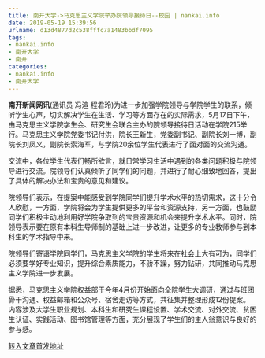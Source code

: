 ```yaml
---
title: 南开大学->马克思主义学院举办院领导接待日--校园 | nankai.info
date: 2019-05-19 15:39:56
urlname: d13d4877d2c538fffc7a1483bbdf7095
tags: 
- nankai.info
- 南开大学
- 南开
categories:
- nankai.info
- 南开大学
---
```



**南开新闻网讯**(通讯员 冯渲 程君玲)为进一步加强学院领导与学院学生的联系，倾听学生心声，切实解决学生在生活、学习等方面存在的实际需求，5月17日下午，由马克思主义学院学生会、研究生会联合主办的院领导接待日活动在学院215举行。马克思主义学院党委书记付洪，院长王新生，党委副书记、副院长刘一博，副院长刘凤义，副院长索海军，与学院20余位学生代表进行了面对面的交流沟通。

交流中，各位学生代表们畅所欲言，就日常学习生活中遇到的各类问题积极与院领导进行交流。院领导们认真倾听了同学们的问题，并进行了耐心细致地回答，提出了具体的解决办法和宝贵的意见和建议。

院领导们表示，在提案中能感受到学院同学们提升学术水平的热切需求，这十分令人欣慰，一方面，学院将会为学生提供更多的平台和资源支持，另一方面，也鼓励同学们积极主动地利用好学院争取到的宝贵资源和机会来提升学术水平。同时，院领导表示要在原有本科生导师制的基础上进一步改进，让更多的专业教师参与到本科生的学术指导中来。

院领导们寄语学院同学们，马克思主义学院的学生将来在社会上大有可为，同学们必须要学好专业知识，提升综合素质能力，不骄不躁，努力钻研，共同推动马克思主义学院进一步发展。

据悉，马克思主义学院权益部于今年4月份开始面向全院学生大调研，通过与班团骨干沟通、权益邮箱和公众号、宿舍走访等方式，共征集并整理形成12份提案。内容涉及大学生职业规划、本科生和研究生课程设置、学术交流、对外交流、贫困生认证、实践活动、图书馆管理等方面，充分展现了学生们的主人翁意识与良好的参与感。





[转入文章首发地址](http://news.nankai.edu.cn/qqxy/system/2019/05/19/000452197.shtml)